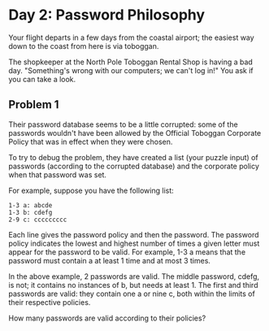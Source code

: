 # Day 2: Password Philosophy

Your flight departs in a few days from the coastal airport; the easiest way down to the coast from here is via toboggan.

The shopkeeper at the North Pole Toboggan Rental Shop is having a bad day. "Something's wrong with our computers; we can't log in!" You ask if you can take a look.

## Problem 1

Their password database seems to be a little corrupted: some of the passwords wouldn't have been allowed by the Official Toboggan Corporate Policy that was in effect when they were chosen.

To try to debug the problem, they have created a list (your puzzle input) of passwords (according to the corrupted database) and the corporate policy when that password was set.

For example, suppose you have the following list:

    1-3 a: abcde
    1-3 b: cdefg
    2-9 c: ccccccccc

Each line gives the password policy and then the password. The password policy indicates the lowest and highest number of times a given letter must appear for the password to be valid. For example, 1-3 a means that the password must contain a at least 1 time and at most 3 times.

In the above example, 2 passwords are valid. The middle password, cdefg, is not; it contains no instances of b, but needs at least 1. The first and third passwords are valid: they contain one a or nine c, both within the limits of their respective policies.

How many passwords are valid according to their policies?

